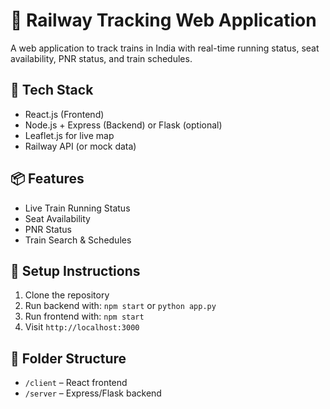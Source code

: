 # 🚆 Railway Tracking Web Application

A web application to track trains in India with real-time running status, seat availability, PNR status, and train schedules.

## 🔧 Tech Stack
- React.js (Frontend)
- Node.js + Express (Backend) or Flask (optional)
- Leaflet.js for live map
- Railway API (or mock data)

## 📦 Features
- Live Train Running Status
- Seat Availability
- PNR Status
- Train Search & Schedules

## 🚀 Setup Instructions
1. Clone the repository
2. Run backend with: `npm start` or `python app.py`
3. Run frontend with: `npm start`
4. Visit `http://localhost:3000`

## 📁 Folder Structure
- `/client` – React frontend
- `/server` – Express/Flask backend

